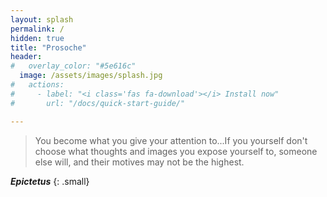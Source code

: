 ```yaml
---
layout: splash
permalink: /
hidden: true
title: "Prosoche"
header:
#   overlay_color: "#5e616c"
  image: /assets/images/splash.jpg
#   actions:
#     - label: "<i class='fas fa-download'></i> Install now"
#       url: "/docs/quick-start-guide/" 

---
```


> You become what you give your attention to...If you yourself don't choose what thoughts and images you expose yourself to, someone else will, and their motives may not be the highest. 

<cite>**Epictetus**</cite>
{: .small}

